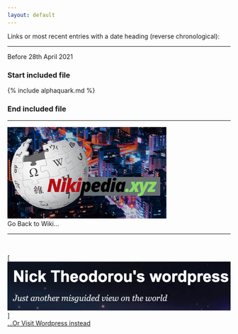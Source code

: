 ```yaml
---
layout: default
---
```


Links or most recent entries with a date heading (reverse chronological):

***
Before 28th April 2021
### Start included file

{% include alphaquark.md %}

### End included file

***

[![](./assets/img/nikipedia-wiki.png)](#wiki "Nikipedia WIKI") <br/>
Go Back to Wiki...

***
<br/>

[![](./assets/img/wpress.png)] <br/>
<a href="https://nicktheodorou.wordpress.com/" target="_blank"> ...Or Visit Wordpress instead </a>